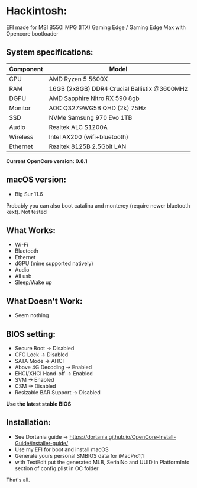 # Hackintosh:
EFI made for MSI B550I MPG (ITX) Gaming Edge / Gaming Edge Max with Opencore bootloader

## System specifications:
| **Component** | **Model** |
| ------------- | --------- |
| CPU | AMD Ryzen 5 5600X |
| RAM | 16GB (2x8GB) DDR4 Crucial Ballistix @3600MHz |
| DGPU | AMD Sapphire Nitro RX 590 8gb |
| Monitor | AOC Q3279WG5B QHD (2k) 75Hz |
| SSD | NVMe Samsung 970 Evo 1TB |
| Audio | Realtek ALC S1200A |
| Wireless | Intel AX200 (wifi+bluetooth) |
| Ethernet | Realtek 8125B 2.5Gbit LAN |

**Current OpenCore version: 0.8.1**

## macOS version:
 - Big Sur 11.6

Probably you can also boot catalina and monterey (require newer bluetooth kext). Not tested

## What Works:
 - Wi-Fi
 - Bluetooth
 - Ethernet
 - dGPU (mine supported natively)
 - Audio
 - All usb
 - Sleep/Wake up

## What Doesn't Work:
 - Seem nothing

## BIOS setting:
 - Secure Boot           -> Disabled
 - CFG Lock              -> Disabled
 - SATA Mode             -> AHCI
 - Above 4G Decoding     -> Enabled 
 - EHCI/XHCI Hand-off    -> Enabled
 - SVM                   -> Enabled
 - CSM                   -> Disabled
 - Resizable BAR Support -> Disabled

**Use the latest stable BIOS**
 		
## Installation:
 - See Dortania guide -> https://dortania.github.io/OpenCore-Install-Guide/installer-guide/
 - Use my EFI for boot and install macOS
 - Generate yours personal SMBIOS data for iMacPro1,1
 - with TextEdit put the generated MLB, SerialNo and UUID in PlatformInfo section of config.plist in OC folder

That's all.
